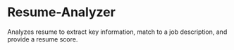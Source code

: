 # Resume-Analyzer
Analyzes resume to extract key information, match to a job description, and provide a resume score.

